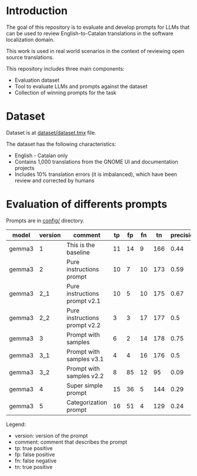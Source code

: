 # Introduction

The goal of this repository is to evaluate and develop prompts for LLMs that can be used to review English-to-Catalan translations in the software localization domain.

This work is used in real world scenarios in the context of reviewing open source translations.

This repository includes three main components:

- Evaluation dataset
- Tool to evaluate LLMs and prompts against the dataset
- Collection of winning prompts for the task

# Dataset

Dataset is at [dataset/dataset.tmx](dataset/dataset.tmx) file.

The dataset has the following characteristics:
- English - Catalan only
- Contains 1,000 translations from the GNOME UI and documentation projects
- Includes 10% translation errors (it is imbalanced), which have been review and corrected by humans

# Evaluation of differents prompts

Prompts are in [config/](config/) directory.

| model | version | comment | tp | fp | fn | tn | precision | recall | f1 | time |
| --- | --- | --- | --- | --- | --- | --- | --- | --- | --- | --- |
| gemma3 | 1 | This is the baseline | 11 | 14 | 9 | 166 | 0.44 | 0.55 | 0.49 | 1702.62 |
| gemma3 | 2 | Pure instructions prompt | 10 | 7 | 10 | 173 | 0.59 | 0.5 | 0.54 | 1588.4 |
| gemma3 | 2_1 | Pure instructions prompt v2.1 | 10 | 5 | 10 | 175 | 0.67 | 0.5 | 0.57 | 1432.67 |
| gemma3 | 2_2 | Pure instructions prompt v2.2 | 3 | 3 | 17 | 177 | 0.5 | 0.15 | 0.23 | 1120.46 |
| gemma3 | 3 | Prompt with samples | 6 | 2 | 14 | 178 | 0.75 | 0.3 | 0.43 | 1307.63 |
| gemma3 | 3_1 | Prompt with samples v3.1 | 4 | 4 | 16 | 176 | 0.5 | 0.2 | 0.29 | 1217.62 |
| gemma3 | 3_2 | Prompt with samples v2.2 | 8 | 85 | 12 | 95 | 0.09 | 0.4 | 0.14 | 1701.67 |
| gemma3 | 4 | Super simple prompt | 15 | 36 | 5 | 144 | 0.29 | 0.75 | 0.42 | 7969.02 |
| gemma3 | 5 | Categorization prompt | 16 | 51 | 4 | 129 | 0.24 | 0.8 | 0.37 | 6007.84 |

Legend:
- version: version of the prompt
- comment: comment that describes the prompt
- tp: true positive
- fp: false positive
- fn: false negative
- tn: true positive
